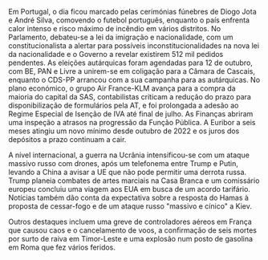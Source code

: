 Em Portugal, o dia ficou marcado pelas cerimónias fúnebres de Diogo Jota e André Silva, comovendo o futebol português, enquanto o país enfrenta calor intenso e risco máximo de incêndio em vários distritos. No Parlamento, debateu-se a lei da imigração e nacionalidade, com um constitucionalista a alertar para possíveis inconstitucionalidades na nova lei da nacionalidade e o Governo a revelar existirem 512 mil pedidos pendentes. As eleições autárquicas foram agendadas para 12 de outubro, com BE, PAN e Livre a unirem-se em coligação para a Câmara de Cascais, enquanto o CDS-PP arrancou com a sua campanha para as autárquicas. No plano económico, o grupo Air France-KLM avança para a compra da maioria do capital da SAS, contabilistas criticam a redução do prazo para disponibilização de formulários pela AT, e foi prolongada a adesão ao Regime Especial de Isenção de IVA até final de julho. As Finanças abriram uma inspeção a atrasos na progressão da Função Pública. A Euribor a seis meses atingiu um novo mínimo desde outubro de 2022 e os juros dos depósitos a prazo continuam a cair.

A nível internacional, a guerra na Ucrânia intensificou-se com um ataque massivo russo com drones, após um telefonema entre Trump e Putin, levando a China a avisar a UE que não pode permitir uma derrota russa. Trump planeia combates de artes marciais na Casa Branca e um comissário europeu concluiu uma viagem aos EUA em busca de um acordo tarifário. Notícias também dão conta da expectativa sobre a resposta do Hamas à proposta de cessar-fogo e de um ataque russo "massivo e cínico" a Kiev.

Outros destaques incluem uma greve de controladores aéreos em França que causou caos e o cancelamento de voos, a confirmação de seis mortes por surto de raiva em Timor-Leste e uma explosão num posto de gasolina em Roma que fez vários feridos.